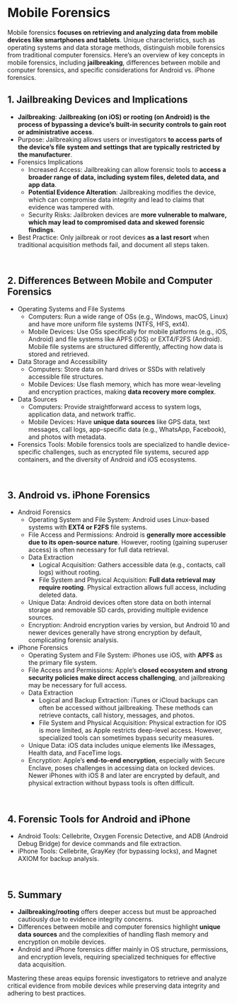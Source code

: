 <br>

# Mobile Forensics
Mobile forensics **focuses on retrieving and analyzing data from mobile devices like smartphones and tablets**. Unique characteristics, such as operating systems and data storage methods, distinguish mobile forensics from traditional computer forensics. Here’s an overview of key concepts in mobile forensics, including **jailbreaking**, differences between mobile and computer forensics, and specific considerations for Android vs. iPhone forensics.

## 1. Jailbreaking Devices and Implications
  - **Jailbreaking**: **Jailbreaking (on iOS) or rooting (on Android) is the process of bypassing a device’s built-in security controls to gain root or administrative access**.
  - Purpose: Jailbreaking allows users or investigators **to access parts of the device’s file system and settings that are typically restricted by the manufacturer**.
  - Forensics Implications
    - Increased Access: Jailbreaking can allow forensic tools to **access a broader range of data, including system files, deleted data, and app data**.
    - **Potential Evidence Alteration**: Jailbreaking modifies the device, which can compromise data integrity and lead to claims that evidence was tampered with.
    - Security Risks: Jailbroken devices are **more vulnerable to malware, which may lead to compromised data and skewed forensic findings**.
  - Best Practice: Only jailbreak or root devices **as a last resort** when traditional acquisition methods fail, and document all steps taken.  
<br>

## 2. Differences Between Mobile and Computer Forensics
  - Operating Systems and File Systems
    - Computers: Run a wide range of OSs (e.g., Windows, macOS, Linux) and have more uniform file systems (NTFS, HFS, ext4).
    - Mobile Devices: Use OSs specifically for mobile platforms (e.g., iOS, Android) and file systems like APFS (iOS) or EXT4/F2FS (Android). Mobile file systems are structured differently, affecting how data is stored and retrieved.
  - Data Storage and Accessibility
    - Computers: Store data on hard drives or SSDs with relatively accessible file structures.
    - Mobile Devices: Use flash memory, which has more wear-leveling and encryption practices, making **data recovery more complex**.
  - Data Sources
    - Computers: Provide straightforward access to system logs, application data, and network traffic.
    - Mobile Devices: Have **unique data sources** like GPS data, text messages, call logs, app-specific data (e.g., WhatsApp, Facebook), and photos with metadata.
  - Forensics Tools: Mobile forensics tools are specialized to handle device-specific challenges, such as encrypted file systems, secured app containers, and the diversity of Android and iOS ecosystems.  
<br>

## 3. Android vs. iPhone Forensics
  - Android Forensics
    - Operating System and File System: Android uses Linux-based systems with **EXT4 or F2FS** file systems.
    - File Access and Permissions: Android is **generally more accessible due to its open-source nature**. However, rooting (gaining superuser access) is often necessary for full data retrieval.
    - Data Extraction
      - Logical Acquisition: Gathers accessible data (e.g., contacts, call logs) without rooting.
      - File System and Physical Acquisition: **Full data retrieval may require rooting**. Physical extraction allows full access, including deleted data.
    - Unique Data: Android devices often store data on both internal storage and removable SD cards, providing multiple evidence sources.
    - Encryption: Android encryption varies by version, but Android 10 and newer devices generally have strong encryption by default, complicating forensic analysis.
  - iPhone Forensics
    - Operating System and File System: iPhones use iOS, with **APFS** as the primary file system.
    - File Access and Permissions: Apple’s **closed ecosystem and strong security policies make direct access challenging**, and jailbreaking may be necessary for full access.
    - Data Extraction
      - Logical and Backup Extraction: iTunes or iCloud backups can often be accessed without jailbreaking. These methods can retrieve contacts, call history, messages, and photos.
      - File System and Physical Acquisition: Physical extraction for iOS is more limited, as Apple restricts deep-level access. However, specialized tools can sometimes bypass security measures.
    - Unique Data: iOS data includes unique elements like iMessages, Health data, and FaceTime logs.
    - Encryption: Apple’s **end-to-end encryption**, especially with Secure Enclave, poses challenges in accessing data on locked devices. Newer iPhones with iOS 8 and later are encrypted by default, and physical extraction without bypass tools is often difficult.  
<br>

## 4. Forensic Tools for Android and iPhone
  - Android Tools: Cellebrite, Oxygen Forensic Detective, and ADB (Android Debug Bridge) for device commands and file extraction.
  - iPhone Tools: Cellebrite, GrayKey (for bypassing locks), and Magnet AXIOM for backup analysis.  
<br>

## 5. Summary
  - **Jailbreaking/rooting** offers deeper access but must be approached cautiously due to evidence integrity concerns.
  - Differences between mobile and computer forensics highlight **unique data sources** and the complexities of handling flash memory and encryption on mobile devices.
  - Android and iPhone forensics differ mainly in OS structure, permissions, and encryption levels, requiring specialized techniques for effective data acquisition.

Mastering these areas equips forensic investigators to retrieve and analyze critical evidence from mobile devices while preserving data integrity and adhering to best practices.  
<br>